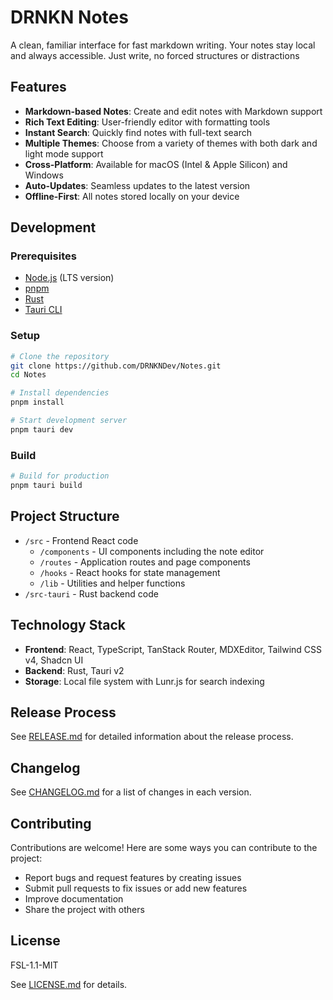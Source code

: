 # DRNKN Notes

A clean, familiar interface for fast markdown writing. Your notes stay local and always accessible. Just write, no forced structures or distractions

## Features

- **Markdown-based Notes**: Create and edit notes with Markdown support
- **Rich Text Editing**: User-friendly editor with formatting tools
- **Instant Search**: Quickly find notes with full-text search
- **Multiple Themes**: Choose from a variety of themes with both dark and light mode support
- **Cross-Platform**: Available for macOS (Intel & Apple Silicon) and Windows
- **Auto-Updates**: Seamless updates to the latest version
- **Offline-First**: All notes stored locally on your device

## Development

### Prerequisites

- [Node.js](https://nodejs.org/) (LTS version)
- [pnpm](https://pnpm.io/)
- [Rust](https://www.rust-lang.org/)
- [Tauri CLI](https://tauri.app/)

### Setup

```bash
# Clone the repository
git clone https://github.com/DRNKNDev/Notes.git
cd Notes

# Install dependencies
pnpm install

# Start development server
pnpm tauri dev
```

### Build

```bash
# Build for production
pnpm tauri build
```

## Project Structure

- `/src` - Frontend React code
  - `/components` - UI components including the note editor
  - `/routes` - Application routes and page components
  - `/hooks` - React hooks for state management
  - `/lib` - Utilities and helper functions
- `/src-tauri` - Rust backend code

## Technology Stack

- **Frontend**: React, TypeScript, TanStack Router, MDXEditor, Tailwind CSS v4, Shadcn UI
- **Backend**: Rust, Tauri v2
- **Storage**: Local file system with Lunr.js for search indexing

## Release Process

See [RELEASE.md](./RELEASE.md) for detailed information about the release process.

## Changelog

See [CHANGELOG.md](./CHANGELOG.md) for a list of changes in each version.

## Contributing

Contributions are welcome! Here are some ways you can contribute to the project:

- Report bugs and request features by creating issues
- Submit pull requests to fix issues or add new features
- Improve documentation
- Share the project with others

## License

FSL-1.1-MIT

See [LICENSE.md](./LICENSE.md) for details.
